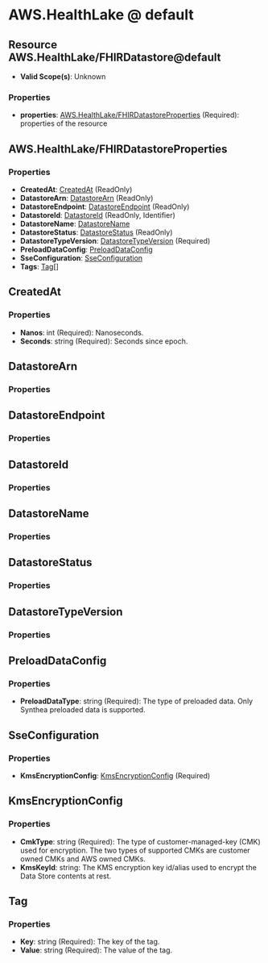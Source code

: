 # AWS.HealthLake @ default

## Resource AWS.HealthLake/FHIRDatastore@default
* **Valid Scope(s)**: Unknown
### Properties
* **properties**: [AWS.HealthLake/FHIRDatastoreProperties](#awshealthlakefhirdatastoreproperties) (Required): properties of the resource

## AWS.HealthLake/FHIRDatastoreProperties
### Properties
* **CreatedAt**: [CreatedAt](#createdat) (ReadOnly)
* **DatastoreArn**: [DatastoreArn](#datastorearn) (ReadOnly)
* **DatastoreEndpoint**: [DatastoreEndpoint](#datastoreendpoint) (ReadOnly)
* **DatastoreId**: [DatastoreId](#datastoreid) (ReadOnly, Identifier)
* **DatastoreName**: [DatastoreName](#datastorename)
* **DatastoreStatus**: [DatastoreStatus](#datastorestatus) (ReadOnly)
* **DatastoreTypeVersion**: [DatastoreTypeVersion](#datastoretypeversion) (Required)
* **PreloadDataConfig**: [PreloadDataConfig](#preloaddataconfig)
* **SseConfiguration**: [SseConfiguration](#sseconfiguration)
* **Tags**: [Tag](#tag)[]

## CreatedAt
### Properties
* **Nanos**: int (Required): Nanoseconds.
* **Seconds**: string (Required): Seconds since epoch.

## DatastoreArn
### Properties

## DatastoreEndpoint
### Properties

## DatastoreId
### Properties

## DatastoreName
### Properties

## DatastoreStatus
### Properties

## DatastoreTypeVersion
### Properties

## PreloadDataConfig
### Properties
* **PreloadDataType**: string (Required): The type of preloaded data. Only Synthea preloaded data is supported.

## SseConfiguration
### Properties
* **KmsEncryptionConfig**: [KmsEncryptionConfig](#kmsencryptionconfig) (Required)

## KmsEncryptionConfig
### Properties
* **CmkType**: string (Required): The type of customer-managed-key (CMK) used for encryption. The two types of supported CMKs are customer owned CMKs and AWS owned CMKs.
* **KmsKeyId**: string: The KMS encryption key id/alias used to encrypt the Data Store contents at rest.

## Tag
### Properties
* **Key**: string (Required): The key of the tag.
* **Value**: string (Required): The value of the tag.

